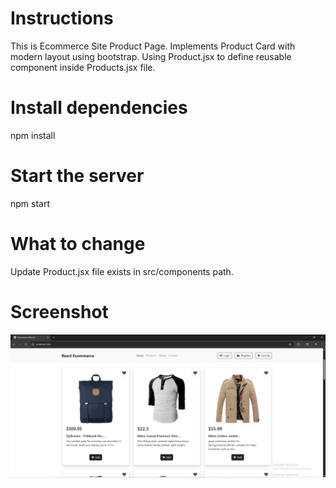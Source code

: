 # Instructions

This is Ecommerce Site Product Page.
Implements Product Card with modern layout using bootstrap.
Using Product.jsx to define reusable component inside Products.jsx file.

# Install dependencies

npm install

# Start the server

npm start

# What to change
Update Product.jsx file exists in src/components path.

# Screenshot
![Screenshot](./Screenshot.png)
